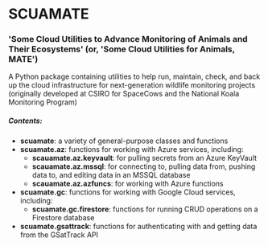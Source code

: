 # SCUAMATE
### '**S**ome **C**loud **U**tilities to **A**dvance **M**onitoring of **A**nimals and **T**heir **E**cosystems' (or, '**S**ome **C**loud **U**tilities for **A**nimals, **MATE**')

A Python package containing utilities to help run, maintain, check, and back
up the cloud infrastructure for next-generation wildlife monitoring projects
(originally developed at CSIRO for SpaceCows and the National Koala Monitoring Program)

##### Contents:
- **scuamate**: a variety of general-purpose classes and functions
- **scuamate.az**: functions for working with Azure services, including:
  - **scauamate.az.keyvault**: for pulling secrets from an Azure KeyVault
  - **scauamate.az.mssql**: for connecting to, pulling data from, pushing data to, and editing data in an MSSQL database
  - **scauamate.az.azfuncs**: for working with Azure functions 
- **scuamate.gc**: functions for working with Google Cloud services, including:
  - **scuamate.gc.firestore**: functions for running CRUD operations on a Firestore database
- **scuamate.gsattrack**: functions for authenticating with and getting data from the GSatTrack API

